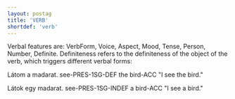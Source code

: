 ```yaml
---
layout: postag
title: 'VERB'
shortdef: 'verb'
---
```


Verbal features are: VerbForm, Voice, Aspect, Mood, Tense, Person, Number, Definite. Definiteness refers to the definiteness of the object of the verb, which triggers different verbal forms:

Látom a madarat.
see-PRES-1SG-DEF the bird-ACC
"I see the bird."

Látok egy madarat.
see-PRES-1SG-INDEF a bird-ACC
"I see a bird."
<!-- Interlanguage links updated Čt lis 12 09:42:58 CET 2020 -->
